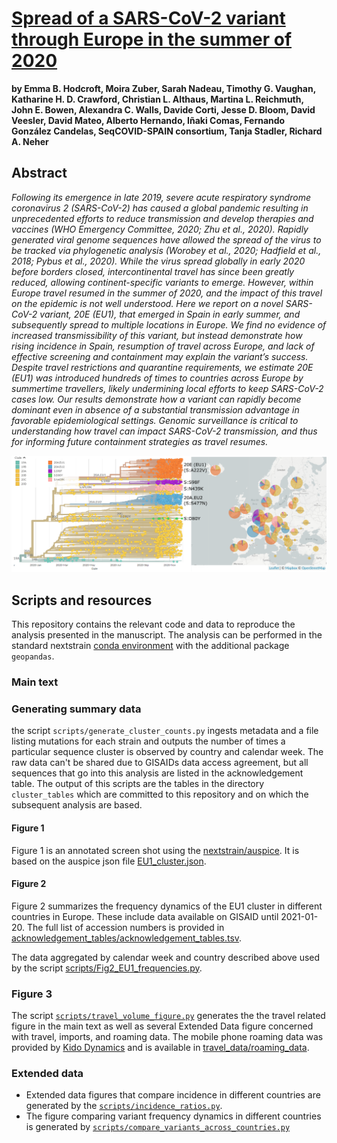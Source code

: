# [Spread of a SARS-CoV-2 variant through Europe in the summer of 2020](https://www.medrxiv.org/content/10.1101/2020.10.25.20219063v3)

**by Emma B. Hodcroft, Moira Zuber, Sarah Nadeau, Timothy G. Vaughan, Katharine H. D. Crawford, Christian L. Althaus, Martina L. Reichmuth, John E. Bowen, Alexandra C. Walls, Davide Corti, Jesse D. Bloom, David Veesler, David Mateo, Alberto Hernando, Iñaki Comas, Fernando González Candelas, SeqCOVID-SPAIN consortium, Tanja Stadler, Richard A. Neher**

## Abstract

_Following its emergence in late 2019, severe acute respiratory syndrome coronavirus 2 (SARS-CoV-2) has caused a global pandemic resulting in unprecedented efforts to reduce transmission and develop therapies and vaccines (WHO Emergency Committee, 2020; Zhu et al., 2020). Rapidly generated viral genome sequences have allowed the spread of the virus to be tracked via phylogenetic analysis (Worobey et al., 2020; Hadfield et al., 2018; Pybus et al., 2020). While the virus spread globally in early 2020 before borders closed, intercontinental travel has since been greatly reduced, allowing continent-specific variants to emerge. However, within Europe travel resumed in the summer of 2020, and the impact of this travel on the epidemic is not well understood. Here we report on a novel SARS-CoV-2 variant, 20E (EU1), that emerged in Spain in early summer, and subsequently spread to multiple locations in Europe. We find no evidence of increased transmissibility of this variant, but instead demonstrate how rising incidence in Spain, resumption of travel across Europe, and lack of effective screening and containment may explain the variant’s success. Despite travel restrictions and quarantine requirements, we estimate 20E (EU1) was introduced hundreds of times to countries across Europe by summertime travellers, likely undermining local efforts to keep SARS-CoV-2 cases low. Our results demonstrate how a variant can rapidly become dominant even in absence of a substantial transmission advantage in favorable epidemiological settings. Genomic surveillance is critical to understanding how travel can impact SARS-CoV-2 transmission, and thus for informing future containment strategies as travel resumes._

![EU1_spread](figures/fig1-mapEurope_12Feb2020.png)

## Scripts and resources

This repository contains the relevant code and data to reproduce the analysis presented in the manuscript.
The analysis can be performed in the standard nextstrain [conda environment](https://github.com/nextstrain/conda) with the additional package `geopandas`.

### Main text

### Generating summary data

the script `scripts/generate_cluster_counts.py` ingests metadata and a file listing mutations for each strain and outputs the number of times a particular sequence cluster is observed by country and calendar week.
The raw data can't be shared due to GISAIDs data access agreement, but all sequences that go into this analysis are listed in the acknowledgement table.
The output of this scripts are the tables in the directory `cluster_tables` which are committed to this repository and on which the subsequent analysis are based.

#### Figure 1

Figure 1 is an annotated screen shot using the [nextstrain/auspice](https://github.com/nextstrain/auspice).
It is based on the auspice json file [EU1_cluster.json](XXX).

#### Figure 2

Figure 2 summarizes the frequency dynamics of the EU1 cluster in different countries in Europe.
These include data available on GISAID until 2021-01-20.
The full list of accession numbers is provided in [acknowledgement_tables/acknowledgement_tables.tsv](acknowledgement_tables/acknowledgement_tables.tsv).

The data aggregated by calendar week and country described above used by the script [scripts/Fig2_EU1_frequencies.py](scripts/Fig2_EU1_frequencies.py).

### Figure 3

The script [`scripts/travel_volume_figure.py`](scripts/travel_volume_figure.py) generates the the travel related figure in the main text as well as several Extended Data figure concerned with travel, imports, and roaming data.
The mobile phone roaming data was provided by [Kido Dynamics](https://www.kidodynamics.com/) and is available in [travel_data/roaming_data](travel_data/roaming_data).

### Extended data

- Extended data figures that compare incidence in different countries are generated by the [`scripts/incidence_ratios.py`](scripts/incidence_ratios.py).
- The figure comparing variant frequency dynamics in different countries is generated by [`scripts/compare_variants_across_countries.py`](scripts/compare_variants_across_countries.py)
